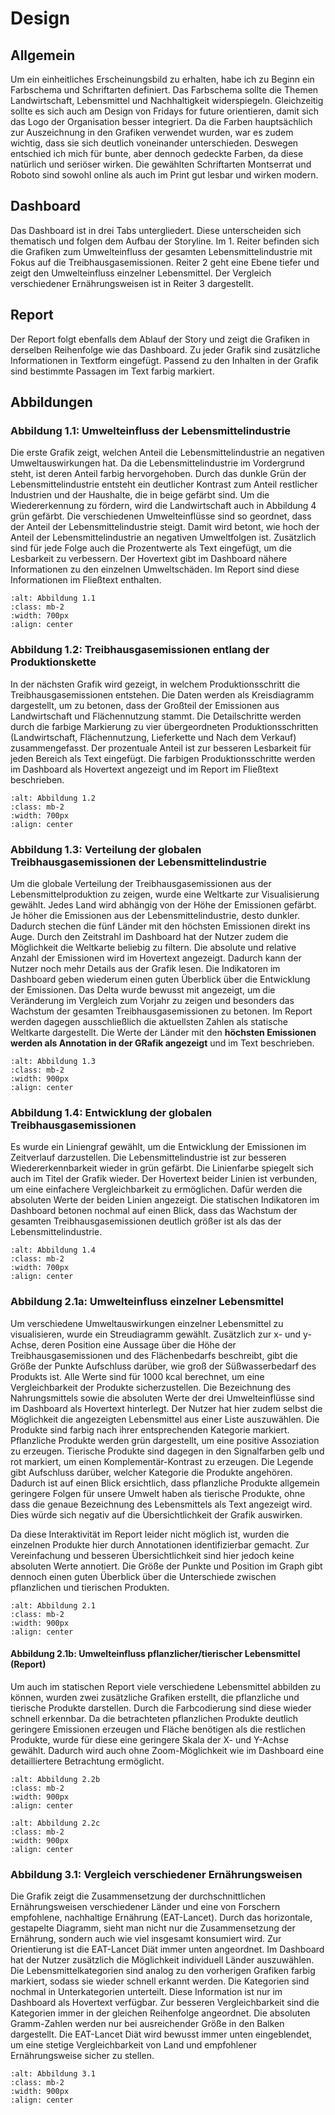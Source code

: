 # Design
## Allgemein
Um ein einheitliches Erscheinungsbild zu erhalten, habe ich zu Beginn ein Farbschema und Schriftarten definiert. Das Farbschema sollte die Themen Landwirtschaft, Lebensmittel und Nachhaltigkeit widerspiegeln. Gleichzeitig sollte es sich auch am Design von Fridays for future orientieren, damit sich das Logo der Organisation besser integriert. Da die Farben hauptsächlich zur Auszeichnung in den Grafiken verwendet wurden, war es zudem wichtig, dass sie sich deutlich voneinander unterschieden. Deswegen entschied ich mich für bunte, aber dennoch gedeckte Farben, da diese natürlich und seriöser wirken. 
Die gewählten Schriftarten Montserrat und Roboto sind sowohl online als auch im Print gut lesbar und wirken modern.

## Dashboard
Das Dashboard ist in drei Tabs untergliedert. Diese unterscheiden sich thematisch und folgen dem Aufbau der Storyline. Im 1. Reiter befinden sich die Grafiken zum Umwelteinfluss der gesamten Lebensmittelindustrie mit Fokus auf die Treibhausgasemissionen. Reiter 2 geht eine Ebene tiefer und zeigt den Umwelteinfluss einzelner Lebensmittel. Der Vergleich verschiedener Ernährungsweisen ist in Reiter 3 dargestellt.

## Report
Der Report folgt ebenfalls dem Ablauf der Story und zeigt die Grafiken in derselben Reihenfolge wie das Dashboard. Zu jeder Grafik sind zusätzliche Informationen in Textform eingefügt. Passend zu den Inhalten in der Grafik sind bestimmte Passagen im Text farbig markiert.

## Abbildungen
### Abbildung 1.1: Umwelteinfluss der Lebensmittelindustrie
Die erste Grafik zeigt, welchen Anteil die Lebensmittelindustrie an negativen Umweltauswirkungen hat. Da die Lebensmittelindustrie im Vordergrund steht, ist deren Anteil farbig hervorgehoben. Durch das dunkle Grün der Lebensmittelindustrie entsteht ein deutlicher Kontrast zum Anteil restlicher Industrien und der Haushalte, die in beige gefärbt sind. Um die Wiedererkennung zu fördern, wird die Landwirtschaft auch in Abbildung 4 grün gefärbt. Die verschiedenen Umwelteinflüsse sind so geordnet, dass der Anteil der Lebensmittelindustrie steigt. Damit wird betont, wie hoch der Anteil der Lebensmittelindustrie an negativen Umweltfolgen ist. Zusätzlich sind für jede Folge auch die Prozentwerte als Text eingefügt, um die Lesbarkeit zu verbessern. Der Hovertext gibt im Dashboard nähere Informationen zu den einzelnen Umweltschäden. Im Report sind diese Informationen im Fließtext enthalten.

```{image} ../Report/fig_1_1.png
:alt: Abbildung 1.1
:class: mb-2
:width: 700px
:align: center
```

### Abbildung 1.2: Treibhausgasemissionen entlang der Produktionskette
In der nächsten Grafik wird gezeigt, in welchem Produktionsschritt die Treibhausgasemissionen entstehen. Die Daten werden als Kreisdiagramm dargestellt, um zu betonen, dass der Großteil der Emissionen aus Landwirtschaft und Flächennutzung stammt. Die Detailschritte werden durch die farbige Markierung zu vier übergeordneten Produktionsschritten (Landwirtschaft, Flächennutzung, Lieferkette und Nach dem Verkauf) zusammengefasst. Der prozentuale Anteil ist zur besseren Lesbarkeit für jeden Bereich als Text eingefügt. Die farbigen Produktionsschritte werden im Dashboard als Hovertext angezeigt und im Report im Fließtext beschrieben.

```{image} ../Report/fig_1_2.png
:alt: Abbildung 1.2
:class: mb-2
:width: 700px
:align: center
```

### Abbildung 1.3: Verteilung der globalen Treibhausgasemissionen der Lebensmittelindustrie
Um die globale Verteilung der Treibhausgasemissionen aus der Lebensmittelproduktion zu zeigen, wurde eine Weltkarte zur Visualisierung gewählt. Jedes Land wird abhängig von der Höhe der Emissionen gefärbt. Je höher die Emissionen aus der Lebensmittelindustrie, desto dunkler. Dadurch stechen die fünf Länder mit den höchsten Emissionen direkt ins Auge. Durch den Zeitstrahl im Dashboard hat der Nutzer zudem die Möglichkeit die Weltkarte beliebig zu filtern. Die absolute und relative Anzahl der Emissionen wird im Hovertext angezeigt. Dadurch kann der Nutzer noch mehr Details aus der Grafik lesen. Die Indikatoren im Dashboard geben wiederum einen guten Überblick über die Entwicklung der Emissionen. Das Delta wurde bewusst mit angezeigt, um die Veränderung im Vergleich zum Vorjahr zu zeigen und besonders das Wachstum der gesamten Treibhausgasemissionen zu betonen. Im Report werden dagegen ausschließlich die aktuellsten Zahlen als statische Weltkarte dargestellt. Die Werte der Länder mit den **höchsten Emissionen werden als Annotation in der GRafik angezeigt** und im Text beschrieben.

```{image} ../Report/fig_1_3.png
:alt: Abbildung 1.3
:class: mb-2
:width: 900px
:align: center
```

### Abbildung 1.4: Entwicklung der globalen Treibhausgasemissionen
Es wurde ein Liniengraf gewählt, um die Entwicklung der Emissionen im Zeitverlauf darzustellen. Die Lebensmittelindustrie ist zur besseren Wiedererkennbarkeit wieder in grün gefärbt. Die Linienfarbe spiegelt sich auch im Titel der Grafik wieder. Der Hovertext beider Linien ist verbunden, um eine einfachere Vergleichbarkeit zu ermöglichen. Dafür werden die absoluten Werte der beiden Linien angezeigt. Die statischen Indikatoren im Dashboard betonen nochmal auf einen Blick, dass das Wachstum der gesamten Treibhausgasemissionen deutlich größer ist als das der Lebensmittelindustrie.

```{image} ../Report/fig_1_4.png
:alt: Abbildung 1.4
:class: mb-2
:width: 700px
:align: center
```

### Abbildung 2.1a: Umwelteinfluss einzelner Lebensmittel
Um verschiedene Umweltauswirkungen einzelner Lebensmittel zu visualisieren, wurde ein Streudiagramm gewählt. Zusätzlich zur x- und y-Achse, deren Position eine Aussage über die Höhe der Treibhausgasemissionen und des Flächenbedarfs beschreibt, gibt die Größe der Punkte Aufschluss darüber, wie groß der Süßwasserbedarf des Produkts ist. Alle Werte sind für 1000 kcal berechnet, um eine Vergleichbarkeit der Produkte sicherzustellen. Die Bezeichnung des Nahrungsmittels sowie die absoluten Werte der drei Umwelteinflüsse sind im Dashboard als Hovertext hinterlegt. Der Nutzer hat hier zudem selbst die Möglichkeit die angezeigten Lebensmittel aus einer Liste auszuwählen. Die Produkte sind farbig nach ihrer entsprechenden Kategorie markiert. Pflanzliche Produkte werden grün dargestellt, um eine positive Assoziation zu erzeugen. Tierische Produkte sind dagegen in den Signalfarben gelb und rot markiert, um einen Komplementär-Kontrast zu erzeugen. Die Legende gibt Aufschluss darüber, welcher Kategorie die Produkte angehören. Dadurch ist auf einen Blick ersichtlich, dass pflanzliche Produkte allgemein geringere Folgen für unsere Umwelt haben als tierische Produkte, ohne dass die genaue Bezeichnung des Lebensmittels als Text angezeigt wird. Dies würde sich negativ auf die Übersichtlichkeit der Grafik auswirken.

Da diese Interaktivität im Report leider nicht möglich ist, wurden die einzelnen Produkte hier durch Annotationen identifizierbar gemacht. Zur Vereinfachung und besseren Übersichtlichkeit sind hier jedoch keine absoluten Werte annotiert. Die Größe der Punkte und Position im Graph gibt dennoch einen guten Überblick über die Unterschiede zwischen pflanzlichen und tierischen Produkten. 

```{image} ../Report/fig_2_1.png
:alt: Abbildung 2.1
:class: mb-2
:width: 900px
:align: center
```

#### Abbildung 2.1b: Umwelteinfluss pflanzlicher/tierischer Lebensmittel (Report)
Um auch im statischen Report viele verschiedene Lebensmittel abbilden zu können, wurden zwei zusätzliche Grafiken erstellt, die pflanzliche und tierische Produkte darstellen. Durch die Farbcodierung sind diese wieder schnell erkennbar. Da die betrachteten pflanzlichen Produkte deutlich geringere Emissionen erzeugen und Fläche benötigen als die restlichen Produkte, wurde für diese eine geringere Skala der X- und Y-Achse gewählt. Dadurch wird auch ohne Zoom-Möglichkeit wie im Dashboard eine detailliertere Betrachtung ermöglicht.


```{image} ../Report/fig_2_2.png
:alt: Abbildung 2.2b
:class: mb-2
:width: 900px
:align: center
```

```{image} ../Report/fig_2_2.png
:alt: Abbildung 2.2c
:class: mb-2
:width: 900px
:align: center
```

### Abbildung 3.1: Vergleich verschiedener Ernährungsweisen
Die Grafik zeigt die Zusammensetzung der durchschnittlichen Ernährungsweisen verschiedener Länder und eine von Forschern empfohlene, nachhaltige Ernährung (EAT-Lancet). Durch das horizontale, gestapelte Diagramm, sieht man nicht nur die Zusammensetzung der Ernährung, sondern auch wie viel insgesamt konsumiert wird. Zur Orientierung ist die EAT-Lancet Diät immer unten angeordnet. Im Dashboard hat der Nutzer zusätzlich die Möglichkeit individuell Länder auszuwählen. Die Lebensmittelkategorien sind analog zu den vorherigen Grafiken farbig markiert, sodass sie wieder schnell erkannt werden. Die Kategorien sind nochmal in Unterkategorien unterteilt. Diese Information ist nur im Dashboard als Hovertext verfügbar. Zur besseren Vergleichbarkeit sind die Kategorien immer in der gleichen Reihenfolge angeordnet. Die absoluten Gramm-Zahlen werden nur bei ausreichender Größe in den Balken dargestellt. Die EAT-Lancet Diät wird bewusst immer unten eingeblendet, um eine stetige Vergleichbarkeit von Land und empfohlener Ernährungsweise sicher zu stellen. 

```{image} ../Report/fig_3_1.png
:alt: Abbildung 3.1
:class: mb-2
:width: 900px
:align: center
```